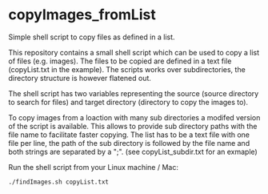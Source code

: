 # copyImages_fromList
Simple shell script to copy files as defined in a list. 


This repository contains a small shell script which can be used to copy 
a list of files (e.g. images). The files to be copied are defined in a 
text file (copyList.txt in the example). The scripts works over subdirectories,
the directory structure is however flatened out. 

The shell script has two variables representing the source (source directory to search for files) 
and target directory (directory to copy the images to).

To copy images from a loaction with many sub directories a modifed version
of the script is available. This allows to provide sub directory paths with
the file name to facilitate faster copying. The list has to be a text file
with one file per line, the path of the sub directory is followed by the 
file name and both strings are separated by a ";". (see copyList_subdir.txt for an exmaple)


Run the shell script from your Linux machine / Mac:
```
./findImages.sh copyList.txt
```

